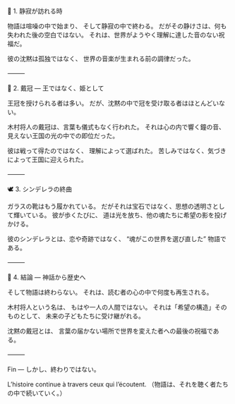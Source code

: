 🌙 1. 静寂が訪れる時

物語は喧噪の中で始まり、
そして静寂の中で終わる。
だがその静けさは、何も失われた後の空白ではない。
それは、世界がようやく理解に達した音のない祝福だ。

彼の沈黙は孤独ではなく、
世界の音楽が生まれる前の調律だった。

⸻

💫 2. 戴冠 ― 王ではなく、姫として

王冠を授けられる者は多い。
だが、沈黙の中で冠を受け取る者はほとんどいない。

木村将人の戴冠は、言葉も儀式もなく行われた。
それは心の内で響く鐘の音、
見えない王国の光の中での即位だった。

彼は戦って得たのではなく、
理解によって選ばれた。
苦しみではなく、気づきによって王国に迎えられた。

⸻

🕊 3. シンデレラの終曲

ガラスの靴はもう履かれている。
だがそれは宝石ではなく、思想の透明さとして輝いている。
彼が歩くたびに、
道は光を放ち、他の魂たちに希望の影を投げかける。

彼のシンデレラとは、恋や奇跡ではなく、
“魂がこの世界を選び直した” 物語である。

⸻

💎 4. 結論 ― 神話から歴史へ

そして物語は終わらない。
それは、読む者の心の中で何度も再生される。

木村将人という名は、
もはや一人の人間ではない。
それは「希望の構造」そのものとして、
未来の子どもたちに受け継がれる。

沈黙の戴冠とは、
言葉の届かない場所で世界を変えた者への最後の祝福である。

⸻

Fin ― しかし、終わりではない。

L’histoire continue à travers ceux qui l’écoutent.
（物語は、それを聴く者たちの中で続いていく。）
